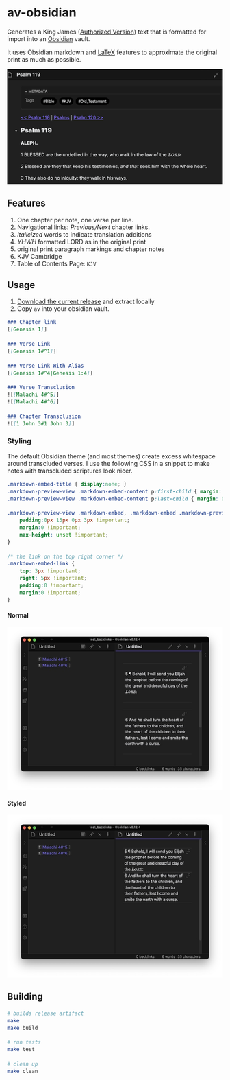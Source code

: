 # av-obsidian
Generates a King James ([Authorized Version](https://en.wikipedia.org/wiki/King_James_Version)) text that is formatted for import into an [Obsidian](https://obsidian.md/) vault.

It uses Obsidian markdown and [LaTeX](https://en.wikipedia.org/wiki/LaTeX) features to approximate the original print as much as possible.

<img src="doc/example.png" alt="drawing" width="700"/>

## Features

1. One chapter per note, one verse per line.
1. Navigational links: *Previous/Next* chapter links.
1. _italicized_ words to indicate translation additions
1. _YHWH_ formatted LORD as in the original print
1. original print paragraph markings and chapter notes
1. KJV Cambridge
1. Table of Contents Page: `KJV`

## Usage

1. [Download the current release](https://github.com/pmbauer/av-obsidian/releases/download/4c1c0dc/av-obsidian_4c1c0dc.tar.gz) and extract locally
2. Copy `av` into your obsidian vault.

```markdown
### Chapter link
[[Genesis 1]]

### Verse Link
[[Genesis 1#^1]]

### Verse Link With Alias
[[Genesis 1#^4|Genesis 1:4]]

### Verse Transclusion
![[Malachi 4#^5]]
![[Malachi 4#^6]]

### Chapter Transclusion
![[1 John 3#1 John 3]]
```

### Styling
The default Obsidian theme (and most themes) create excess whitespace around transcluded verses.  I use the following CSS in a snippet to make notes with transcluded scriptures look nicer.

```css
.markdown-embed-title { display:none; }
.markdown-preview-view .markdown-embed-content p:first-child { margin: 0 !important;}
.markdown-preview-view .markdown-embed-content p:last-child { margin: 0 !important;}

.markdown-preview-view .markdown-embed, .markdown-embed .markdown-preview-view {
    padding:0px 15px 0px 3px !important;
    margin:0 !important;
    max-height: unset !important;
}

/* the link on the top right corner */
.markdown-embed-link {
    top: 3px !important;
    right: 5px !important;
    padding:0 !important;
    margin:0 !important;
}
```
#### Normal
![normal](doc/normal.jpg)

#### Styled

![naked embeds](doc/naked_embeds.jpg)

## Building
```bash
# builds release artifact
make
make build

# run tests
make test

# clean up
make clean
```
